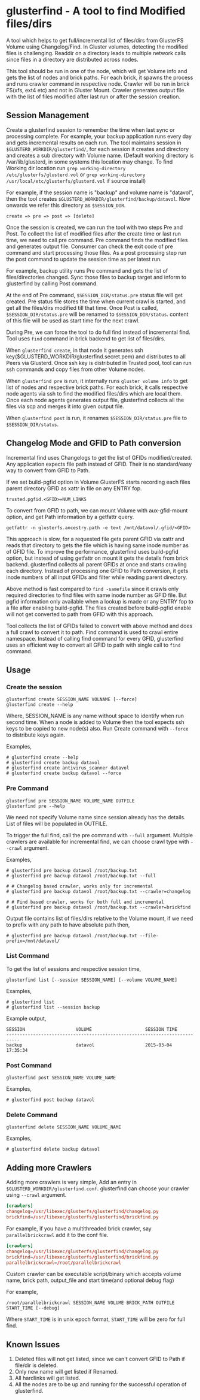 # glusterfind - A tool to find Modified files/dirs

A tool which helps to get full/incremental list of files/dirs from GlusterFS Volume using Changelog/Find. In Gluster volumes, detecting the modified files is challenging. Readdir on a directory leads to multiple network calls since files in a directory are distributed across nodes.

This tool should be run in one of the node, which will get Volume info and gets the list of nodes and brick paths. For each brick, it spawns the process and runs crawler command in respective node. Crawler will be run in brick FS(xfs, ext4 etc) and not in Gluster Mount. Crawler generates output file with the list of files modified after last run or after the session creation.

## Session Management

Create a glusterfind session to remember the time when last sync or processing complete. For example, your backup application runs every day and gets incremental results on each run. The tool maintains session in `$GLUSTERD_WORKDIR/glusterfind/`, for each session it creates and directory and creates a sub directory with Volume name. (Default working directory is /var/lib/glusterd, in some systems this location may change. To find Working dir location run `grep working-directory /etc/glusterfs/glusterd.vol` or `grep working-directory /usr/local/etc/glusterfs/glusterd.vol` if source install)

For example, if the session name is "backup" and volume name is "datavol", then the tool creates `$GLUSTERD_WORKDIR/glusterfind/backup/datavol`. Now onwards we refer this directory as `$SESSION_DIR`.

```text
create => pre => post => [delete]
```

Once the session is created, we can run the tool with two steps Pre and Post. To collect the list of modified files after the create time or last run time, we need to call pre command. Pre command finds the modified files and generates output file. Consumer can check the exit code of pre command and start processing those files. As a post processing step run the post command to update the session time as per latest run.

For example, backup utility runs Pre command and gets the list of files/directories changed. Sync those files to backup target and inform to glusterfind by calling Post command.

At the end of Pre command, `$SESSION_DIR/status.pre` status file will get created. Pre status file stores the time when current crawl is started, and get all the files/dirs modified till that time. Once Post is called, `$SESSION_DIR/status.pre` will be renamed to `$SESSION_DIR/status`. content of this file will be used as start time for the next crawl.

During Pre, we can force the tool to do full find instead of incremental find. Tool uses `find` command in brick backend to get list of files/dirs.

When `glusterfind create`, in that node it generates ssh key($GLUSTERD_WORKDIR/glusterfind.secret.pem) and distributes to all Peers via Glusterd. Once ssh key is distributed in Trusted pool, tool can run ssh commands and copy files from other Volume nodes.

When `glusterfind pre` is run, it internally runs `gluster volume info` to get list of nodes and respective brick paths. For each brick, it calls respective node agents via ssh to find the modified files/dirs which are local them. Once each node agents generates output file, glusterfind collects all the files via scp and merges it into given output file.

When `glusterfind post` is run, it renames `$SESSION_DIR/status.pre` file to `$SESSION_DIR/status`.

## Changelog Mode and GFID to Path conversion

Incremental find uses Changelogs to get the list of GFIDs modified/created. Any application expects file path instead of GFID. Their is no standard/easy way to convert from GFID to Path.

If we set build-pgfid option in Volume GlusterFS starts recording each files parent directory GFID as xattr in file on any ENTRY fop.

```text
trusted.pgfid.<GFID>=NUM_LINKS
```

To convert from GFID to path, we can mount Volume with aux-gfid-mount option, and get Path information by a getfattr query.

```console
getfattr -n glusterfs.ancestry.path -e text /mnt/datavol/.gfid/<GFID>
```

This approach is slow, for a requested file gets parent GFID via xattr and reads that directory to gets the file which is having same inode number as of GFID file. To improve the performance, glusterfind uses build-pgfid option, but instead of using getfattr on mount it gets the details from brick backend. glusterfind collects all parent GFIDs at once and starts crawling each directory. Instead of processing one GFID to Path conversion, it gets inode numbers of all input GFIDs and filter while reading parent directory.

Above method is fast compared to `find -samefile` since it crawls only required directories to find files with same inode number as GFID file. But pgfid information only available when a lookup is made or any ENTRY fop to a file after enabling build-pgfid. The files created before build-pgfid enable will not get converted to path from GFID with this approach.

Tool collects the list of GFIDs failed to convert with above method and does a full crawl to convert it to path. Find command is used to crawl entire namespace. Instead of calling find command for every GFID, glusterfind uses an efficient way to convert all GFID to path with single call to `find` command.

## Usage

### Create the session

```console
glusterfind create SESSION_NAME VOLNAME [--force]
glusterfind create --help
```

Where, SESSION_NAME is any name without space to identify when run second time. When a node is added to Volume then the tool expects ssh keys to be copied to new node(s) also. Run Create command with `--force` to distribute keys again.

Examples,

```console
# glusterfind create --help
# glusterfind create backup datavol
# glusterfind create antivirus_scanner datavol
# glusterfind create backup datavol --force
```

### Pre Command

```console
glusterfind pre SESSION_NAME VOLUME_NAME OUTFILE
glusterfind pre --help
```

We need not specify Volume name since session already has the details. List of files will be populated in OUTFILE.

To trigger the full find, call the pre command with `--full` argument. Multiple crawlers are available for incremental find, we can choose crawl type with `--crawl` argument.

Examples,

```console
# glusterfind pre backup datavol /root/backup.txt
# glusterfind pre backup datavol /root/backup.txt --full

# # Changelog based crawler, works only for incremental
# glusterfind pre backup datavol /root/backup.txt --crawler=changelog

# # Find based crawler, works for both full and incremental
# glusterfind pre backup datavol /root/backup.txt --crawler=brickfind
```

Output file contains list of files/dirs relative to the Volume mount, if we need to prefix with any path to have absolute path then,

```console
# glusterfind pre backup datavol /root/backup.txt --file-prefix=/mnt/datavol/
```

### List Command

To get the list of sessions and respective session time,

```console
glusterfind list [--session SESSION_NAME] [--volume VOLUME_NAME]
```

Examples,

```console
# glusterfind list
# glusterfind list --session backup
```

Example output,

```console
SESSION                   VOLUME                    SESSION TIME
---------------------------------------------------------------------------
backup                    datavol                   2015-03-04 17:35:34
```

### Post Command

```console
glusterfind post SESSION_NAME VOLUME_NAME
```

Examples,

```console
# glusterfind post backup datavol
```

### Delete Command

```console
glusterfind delete SESSION_NAME VOLUME_NAME
```

Examples,

```console
# glusterfind delete backup datavol
```

## Adding more Crawlers

Adding more crawlers is very simple, Add an entry in `$GLUSTERD_WORKDIR/glusterfind.conf`. glusterfind can choose your crawler using `--crawl` argument.

```conf
[crawlers]
changelog=/usr/libexec/glusterfs/glusterfind/changelog.py
brickfind=/usr/libexec/glusterfs/glusterfind/brickfind.py
```

For example, if you have a multithreaded brick crawler, say `parallelbrickcrawl` add it to the conf file.

```conf
[crawlers]
changelog=/usr/libexec/glusterfs/glusterfind/changelog.py
brickfind=/usr/libexec/glusterfs/glusterfind/brickfind.py
parallelbrickcrawl=/root/parallelbrickcrawl
```

Custom crawler can be executable script/binary which accepts volume name, brick path, output_file and start time(and optional debug flag)

For example,

```console
/root/parallelbrickcrawl SESSION_NAME VOLUME BRICK_PATH OUTFILE START_TIME [--debug]
```

Where `START_TIME` is in unix epoch format, `START_TIME` will be zero for full find.

## Known Issues

1. Deleted files will not get listed, since we can't convert GFID to Path if file/dir is deleted.
2. Only new name will get listed if Renamed.
3. All hardlinks will get listed.
4. All the nodes are to be up and running for the successful operation of glusterfind.
